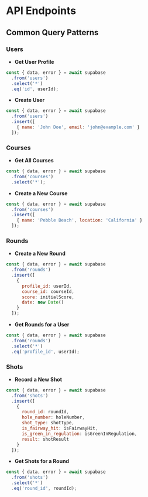 # API Endpoints

## Common Query Patterns

### Users
- **Get User Profile**
```javascript
const { data, error } = await supabase
  .from('users')
  .select('*')
  .eq('id', userId);
```

- **Create User**
```javascript
const { data, error } = await supabase
  .from('users')
  .insert([
    { name: 'John Doe', email: 'john@example.com' }
  ]);
```

### Courses
- **Get All Courses**
```javascript
const { data, error } = await supabase
  .from('courses')
  .select('*');
```

- **Create a New Course**
```javascript
const { data, error } = await supabase
  .from('courses')
  .insert([
    { name: 'Pebble Beach', location: 'California' }
  ]);
```

### Rounds
- **Create a New Round**
```javascript
const { data, error } = await supabase
  .from('rounds')
  .insert([
    {
      profile_id: userId,
      course_id: courseId,
      score: initialScore,
      date: new Date()
    }
  ]);
```

- **Get Rounds for a User**
```javascript
const { data, error } = await supabase
  .from('rounds')
  .select('*')
  .eq('profile_id', userId);
```

### Shots
- **Record a New Shot**
```javascript
const { data, error } = await supabase
  .from('shots')
  .insert([
    {
      round_id: roundId,
      hole_number: holeNumber,
      shot_type: shotType,
      is_fairway_hit: isFairwayHit,
      is_green_in_regulation: isGreenInRegulation,
      result: shotResult
    }
  ]);
```

- **Get Shots for a Round**
```javascript
const { data, error } = await supabase
  .from('shots')
  .select('*')
  .eq('round_id', roundId);
```